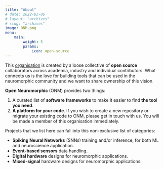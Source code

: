 ```yaml
---
title: "About"
# date: 2022-03-06
# layout: "archives"
# slug: "archives"
image: ONM.png
menu:
    main:
        weight: 5
        params: 
            icon: open-source
---
```


This [organisation](https://github.com/open-neuromorphic) is created by a loose collective of **open source** collaborators across academia, industry and individual contributors. What connects us is the love for building tools that can be used in the neuromorphic community and we want to share ownership of this vision.

**Open Neuromorphic** (ONM) provides two things:

1. A curated list of **software frameworks** to make it easier to find **the tool you need**.
2. **A platform for your code**. If you wish to create a new repository or migrate your existing code to ONM, please get in touch with us. You will be made a member of this organisation immediately.

Projects that we list here can fall into this non-exclusive list of categories:

- **Spiking Neural Networks** (SNNs) training and/or inference, for both ML and neuroscience application.
- **Event-based sensors** data handling.
- **Digital hardware** designs for neuromorphic applications.
- **Mixed-signal** hardware designs for neuromorphic applications.
